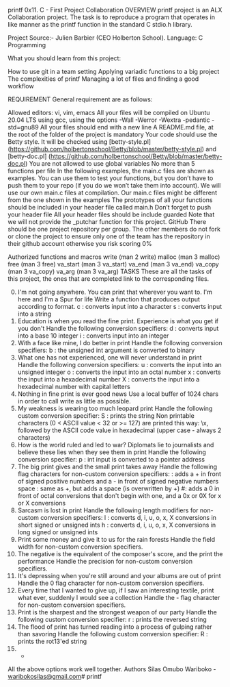 printf
0x11. C - First Project Collaboration
OVERVIEW
printf project is an ALX Collaboration project. The task is to reproduce a program that operates in like manner as the printf function in the standard C stdio.h library.

Project Source:- Julien Barbier (CEO Holberton School). Language: C Programming

What you should learn from this project:

How to use git in a team setting Applying variadic functions to a big project The complexities of printf Managing a lot of files and finding a good workflow

REQUIREMENT
General requirement are as follows:

Allowed editors: vi, vim, emacs
All your files will be compiled on Ubuntu 20.04 LTS using gcc, using the options -Wall -Werror -Wextra -pedantic -std=gnu89
All your files should end with a new line
A README.md file, at the root of the folder of the project is mandatory
Your code should use the Betty style. It will be checked using [betty-style.pl] (https://github.com/holbertonschool/Betty/blob/master/betty-style.pl) and [betty-doc.pl] (https://github.com/holbertonschool/Betty/blob/master/betty-doc.pl)
You are not allowed to use global variables
No more than 5 functions per file
In the following examples, the main.c files are shown as examples. You can use them to test your functions, but you don’t have to push them to your repo (if you do we won’t take them into account). We will use our own main.c files at compilation. Our main.c files might be different from the one shown in the examples
The prototypes of all your functions should be included in your header file called main.h
Don’t forget to push your header file
All your header files should be include guarded
Note that we will not provide the _putchar function for this project.
GitHub
There should be one project repository per group. The other members do not fork or clone the project to ensure only one of the team has the repository in their github account otherwise you risk scoring 0%

Authorized functions and macros
write (man 2 write)
malloc (man 3 malloc)
free (man 3 free)
va_start (man 3 va_start)
va_end (man 3 va_end)
va_copy (man 3 va_copy)
va_arg (man 3 va_arg)
TASKS
These are all the tasks of this project, the ones that are completed link to the corresponding files.

0. I'm not going anywhere. You can print that wherever you want to. I'm here and I'm a Spur for life
Write a function that produces output according to format.
c : converts input into a character
s : converts input into a string
1. Education is when you read the fine print. Experience is what you get if you don't
Handle the following conversion specifiers:
d : converts input into a base 10 integer
i : converts input into an integer
2. With a face like mine, I do better in print
Handle the following conversion specifiers:
b : the unsigned int argument is converted to binary
3. What one has not experienced, one will never understand in print
Handle the following conversion specifiers:
u : converts the input into an unsigned integer
o : converts the input into an octal number
x : converts the input into a hexadecimal number
X : converts the input into a hexadecimal number with capital letters
4. Nothing in fine print is ever good news
Use a local buffer of 1024 chars in order to call write as little as possible.
5. My weakness is wearing too much leopard print
Handle the following custom conversion specifier:
S : prints the string
Non printable characters (0 < ASCII value < 32 or >= 127) are printed this way: \x, followed by the ASCII code value in hexadecimal (upper case - always 2 characters)
6. How is the world ruled and led to war? Diplomats lie to journalists and believe these lies when they see them in print
Handle the following conversion specifier:
p : int input is converted to a pointer address
7. The big print gives and the small print takes away
Handle the following flag characters for non-custom conversion specifiers:
: adds a + in front of signed positive numbers and a - in front of signed negative numbers
space : same as +, but adds a space (is overwritten by +)
#: adds a 0 in front of octal conversions that don't begin with one, and a 0x or 0X for x or X conversions
8. Sarcasm is lost in print
Handle the following length modifiers for non-custom conversion specifiers:
l : converts d, i, u, o, x, X conversions in short signed or unsigned ints
h : converts d, i, u, o, x, X conversions in long signed or unsigned ints
9. Print some money and give it to us for the rain forests
Handle the field width for non-custom conversion specifiers.
10. The negative is the equivalent of the composer's score, and the print the performance
Handle the precision for non-custom conversion specifiers.
11. It's depressing when you're still around and your albums are out of print
Handle the 0 flag character for non-custom conversion specifiers.
12. Every time that I wanted to give up, if I saw an interesting textile, print what ever, suddenly I would see a collection
Handle the - flag character for non-custom conversion specifiers.
13. Print is the sharpest and the strongest weapon of our party
Handle the following custom conversion specifier:
r : prints the reversed string
14. The flood of print has turned reading into a process of gulping rather than savoring
Handle the following custom conversion specifier:
R : prints the rot13'ed string
15. *
All the above options work well together.
Authors
Silas Omubo Wariboko - waribokosilas@gmail.com# printf
